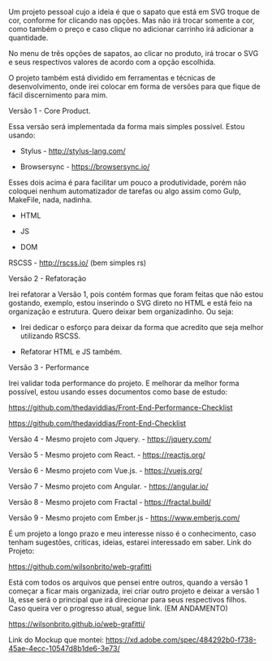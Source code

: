 Um projeto pessoal cujo a ideia é que o sapato que está em SVG troque de cor, conforme for clicando nas opções. Mas não irá trocar somente a cor, como também o preço e caso clique no adicionar carrinho irá adicionar a quantidade. 

No menu de três opções de sapatos, ao clicar no produto, irá trocar o SVG e seus respectivos valores de acordo com a opção escolhida. 

O projeto também está dividido em ferramentas e técnicas de desenvolvimento, onde irei colocar em forma de versões para que fique de fácil discernimento para mim. 

Versão 1 - Core Product.

Essa versão será implementada da forma mais simples possível. Estou usando: 

- Stylus - http://stylus-lang.com/

- Browsersync - https://browsersync.io/

Esses dois acima é para facilitar um pouco a produtividade, porém não coloquei nenhum automatizador de tarefas ou algo assim como Gulp, MakeFile, nada, nadinha. 

- HTML

- JS

- DOM

RSCSS - http://rscss.io/ (bem simples rs)

Versão 2 - Refatoração

Irei refatorar a Versão 1, pois contém formas que foram feitas que não estou gostando, exemplo, estou inserindo o SVG direto no HTML e está feio na organização e estrutura. Quero deixar bem organizadinho. Ou seja:

- Irei dedicar o esforço para deixar da forma que acredito que seja melhor utilizando RSCSS. 

- Refatorar HTML e JS também. 

Versão 3 - Performance

Irei validar toda performance do projeto. E melhorar da melhor forma possível, estou usando esses documentos como base de estudo:

https://github.com/thedaviddias/Front-End-Performance-Checklist

https://github.com/thedaviddias/Front-End-Checklist

Versão 4 - Mesmo projeto com Jquery. - https://jquery.com/

Versão 5 - Mesmo projeto com React. - https://reactjs.org/

Versão 6 - Mesmo projeto com Vue.js. - https://vuejs.org/

Versão 7 - Mesmo projeto com Angular. - https://angular.io/

Versão 8 - Mesmo projeto com Fractal - https://fractal.build/

Versão 9 - Mesmo projeto com Ember.js - https://www.emberjs.com/

É um projeto a longo prazo e meu interesse nisso é o conhecimento, caso tenham sugestões, criticas, ideias, estarei interessado em saber. Link do Projeto: 

https://github.com/wilsonbrito/web-grafitti

Está com todos os arquivos que pensei entre outros, quando a versão 1 começar a ficar mais organizada, irei criar outro projeto e deixar a versão 1 lá, esse será o principal que irá direcionar para seus respectivos filhos. Caso queira ver o progresso atual, segue link. (EM ANDAMENTO)

https://wilsonbrito.github.io/web-grafitti/

Link do Mockup que montei: https://xd.adobe.com/spec/484292b0-f738-45ae-4ecc-10547d8b1de6-3e73/
